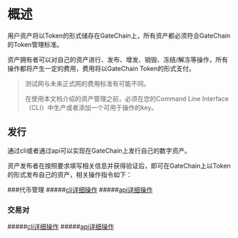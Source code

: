 # 概述

用户资产将以Token的形式储存在GateChain上，所有资产都必须符合GateChain的Token管理标准。

资产拥有者可以对自己的资产进行、发布、增发、销毁、冻结/解冻等操作，所有操作都将产生一定的费用，费用将以GateChain Token的形式支付。

> 测试网与未来正式网的费用标准有可能不同。
>
> 在使用本文档介绍的资产管理之前，必须在您的Command Line Interface（CLI）中生产或者添加一个可用于操作的key。


## 发行

通过cli或者通过api可以实现在GateChain上发行自己的数字资产。

资产发布者在按照要求填写相关信息并获得验证后，即可在GateChain上以Token的形式发布自己的资产，相关操作指令如下：

###代币管理
#####[cli详细操作](./cli/token.md)
#####[api详细操作](./API/token.md)

### 交易对
#####[cli详细操作](./cli/trading-pair.md)
#####[api详细操作](./API/trading-pair.md)